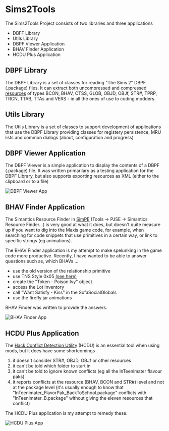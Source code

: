 # Sims2Tools
The Sims2Tools Project consists of two libraries and three applications
* DBFF Library
* Utils Library
* DBPF Viewer Application
* BHAV Finder Application
* HCDU Plus Application

## DBPF Library
The DBPF Library is a set of classes for reading "The Sims 2" DBPF (.package) files.  It can extract both uncompressed and compressed [resources](https://modthesims.info/wiki.php?title=List_of_Sims_2_Formats_by_Name) of types BCON, BHAV, CTSS, GLOB, OBJD, OBJf, STR#, TPRP, TRCN, TTAB, TTAs and VERS - ie all the ones of use to coding modders.

## Utils Library
The Utils Library is a set of classes to support development of applications that use the DBPF Library providing classes for registery persistence, MRU lists and common dialogs (about, configuration and progress)

## DBPF Viewer Application
The DBPF Viewer is a simple application to display the contents of a DBPF (.package) file.  It was written primarilary as a testing application for the DBPF Library, but also supports exporting resources as XML (either to the clipboard or to a file)

![DBPF Viewer App](https://www.picknmixmods.com/Sims2/Notes/DbpfViewer/DbpfViewer01.jpg)

## BHAV Finder Application
The Simantics Resource Finder in [SimPE](https://modthesims.info/showthread.php?t=630456) (Tools -> PJSE -> Simantics Resource Finder...) is very good at what it does, but doesn't quite measure up if you want to dig into the Maxis game code, for example, when searching for code snippets that use primitives in a certain way, or link to specific strings (eg animations).

The BHAV Finder application is my attempt to make spelunking in the game code more productive.  Recently, I have wanted to be able to answer questions such as, which BHAVs ...
* use the old version of the relationship primitive
* use TNS Style 0x05 [(see here)](https://www.picknmixmods.com/Sims2/Notes/TnsStyle5/TnsStyle5.html)
* create the "Token - Poison Ivy" object
* access the Lot Inventory
* call "Want Satisfy - Kiss" in the SofaSocialGlobals
* use the firefly jar animations

BHAV Finder was written to provide the answers.

![BHAV Finder App](https://www.picknmixmods.com/Sims2/Notes/BhavFinder/Answer3_1.jpg)

## HCDU Plus Application
The [Hack Conflict Detection Utility](http://www.leefish.nl/mybb/showthread.php?tid=2063) (HCDU) is an essential tool when using mods, but it does have some shortcomings
1. it doesn't consider STR#, OBJD, OBJf or other resources
1. it can't be told which folder to start in
1. it can't be told to ignore known conflicts (eg all the InTeenimater flavour paks)
1. it reports conflicts at the resource (BHAV, BCON and STR#) level and not at the package level (it's usually enough to know that "InTeenimater_FlavorPak_BackToSchool.package" conflicts with "InTeenimater_B.package" without giving the eleven resources that conflict)
	  
The HCDU Plus application is my attempt to remedy these.

![HCDU Plus App](https://www.picknmixmods.com/Sims2/Notes/HcduPlus/HcduPlus01.jpg)
